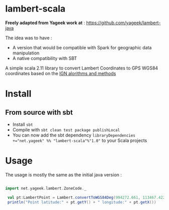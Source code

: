 # lambert-scala
**Freely adapted from Yageek work at** : https://github.com/yageek/lambert-java 

The idea was to have :
* A version that would be compatible with Spark for geographic data manipulation
* A native compatibility with SBT

A simple scala 2.11 library to convert Lambert Coordinates to GPS WGS84 coordinates based on the [IGN alorithms and methods](http://geodesie.ign.fr/contenu/fichiers/documentation/algorithmes/notice/NTG_71.pdf)

# Install
## From source with sbt
* Install `sbt`
* Compile with `sbt clean test package publishLocal`
* You can now add the sbt dependency `libraryDependencies +="net.yageek" %% "lambert-scala"%"1.0"` to your Scala projects

# Usage
The usage is mostly the same as the initial java version :

```scala

import net.yageek.lambert.ZoneCode._

 val pt:LambertPoint = Lambert.convertToWGS84Deg(994272.661, 113467.422, new LambertZone(LambertI))
 println("Point latitude:" + pt.getY() + " longitude:" + pt.getX())
```
